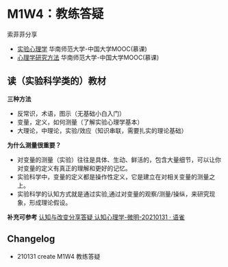 # M1W4：教练答疑

索菲菲分享

- [实验心理学](https://www.icourse163.org/course/scnu-1207048816) 华南师范大学-中国大学MOOC(慕课)
- [心理学研究方法](https://www.icourse163.org/course/scnu-1207050815) 华南师范大学-中国大学MOOC(慕课)

## 读（实验科学类的）教材

**三种方法**

- 反常识，术语，图示（无基础小白入门）
- 变量，定义，如何测量（了解实验心理学基本）
- 大理论，中理论，实验/效应（知识串联，需要扎实的理论基础）

**为什么测量很重要？**

- 对变量的测量（实验）往往是具体、生动、鲜活的，包含大量细节，可以让你对变量的定义有真正的理解和更好的记忆。
- 实验科学中，变量的定义都是操作性定义，它是建立在对相关变量的测量之上。
- 实验科学的认知方式就是通过实验,通过对变量的观察/测量/操纵，来研究现象，形成理论假设。

**补充可参考** [认知与改变分享答疑 认知心理学-微明-20210131 · 语雀](https://www.yuque.com/kangzh/dezaug/suo8vm)

## Changelog

- 210131 create M1W4 教练答疑